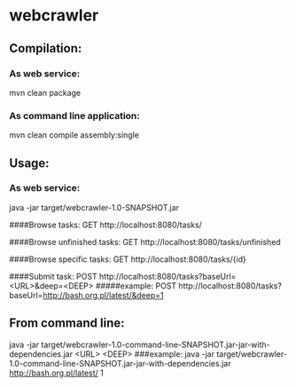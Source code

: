 # webcrawler

## Compilation: 
### As web service: 
mvn clean package
### As command line application:
mvn clean compile assembly:single

## Usage: 
### As web service: 
java -jar target/webcrawler-1.0-SNAPSHOT.jar 

####Browse tasks: 
GET http://localhost:8080/tasks/

####Browse unfinished tasks: 
GET http://localhost:8080/tasks/unfinished

####Browse specific tasks: 
GET http://localhost:8080/tasks/{id}

####Submit task: 
POST http://localhost:8080/tasks?baseUrl=\<URL\>&deep=\<DEEP\> 
#####example: 
POST http://localhost:8080/tasks?baseUrl=http://bash.org.pl/latest/&deep=1

## From command line:
java -jar target/webcrawler-1.0-command-line-SNAPSHOT.jar-jar-with-dependencies.jar \<URL\> \<DEEP\>
###example: 
java -jar target/webcrawler-1.0-command-line-SNAPSHOT.jar-jar-with-dependencies.jar http://bash.org.pl/latest/ 1
